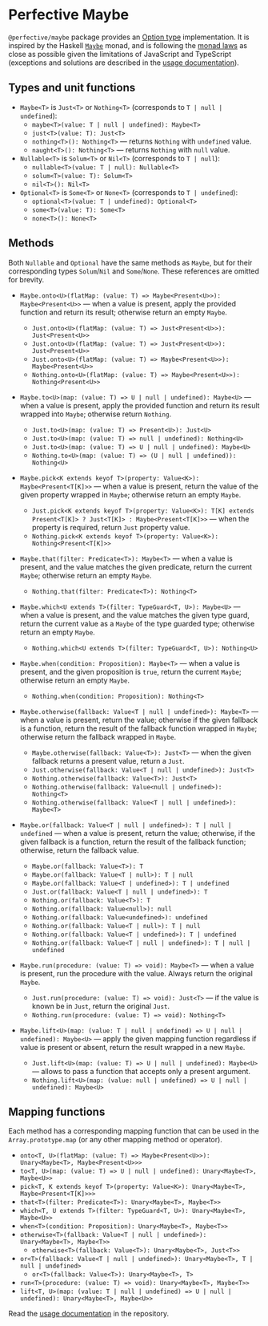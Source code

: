 # Perfective Maybe

`@perfective/maybe` package provides an [Option type](https://en.wikipedia.org/wiki/Option_type) implementation.
It is inspired by the Haskell
[`Maybe`](https://en.wikibooks.org/wiki/Haskell/Understanding_monads/Maybe) monad,
and is following the [monad laws](https://en.wikipedia.org/wiki/Monad_(functional_programming)#Analysis)
as close as possible given the limitations of JavaScript and TypeScript
(exceptions and solutions are described in the 
[usage documentation](https://github.com/perfective/js/blob/master/packages/maybe/README.adoc)).

## Types and unit functions

* `Maybe<T>` is `Just<T>` or `Nothing<T>` (corresponds to `T | null | undefined`):
    * `maybe<T>(value: T | null | undefined): Maybe<T>`
    * `just<T>(value: T): Just<T>`
    * `nothing<T>(): Nothing<T>`
    — returns `Nothing` with `undefined` value.
    * `naught<T>(): Nothing<T>`
    — returns `Nothing` with `null` value.
* `Nullable<T>` is `Solum<T>` or `Nil<T>` (corresponds to `T | null`):
    * `nullable<T>(value: T | null): Nullable<T>`
    * `solum<T>(value: T): Solum<T>`
    * `nil<T>(): Nil<T>`
* `Optional<T>` is `Some<T>` or `None<T>` (corresponds to `T | undefined`):
    * `optional<T>(value: T | undefined): Optional<T>`
    * `some<T>(value: T): Some<T>`
    * `none<T>(): None<T>`

## Methods

Both `Nullable` and `Optional` have the same methods as `Maybe`,
but for their corresponding types `Solum`/`Nil` and `Some`/`None`.
These references are omitted for brevity.

* `Maybe.onto<U>(flatMap: (value: T) => Maybe<Present<U>>): Maybe<Present<U>>`
— when a value is present, 
  apply the provided function and return its result;
  otherwise return an empty `Maybe`.
    * `Just.onto<U>(flatMap: (value: T) => Just<Present<U>>): Just<Present<U>>`
    * `Just.onto<U>(flatMap: (value: T) => Just<Present<U>>): Just<Present<U>>`
    * `Just.onto<U>(flatMap: (value: T) => Maybe<Present<U>>): Maybe<Present<U>>`
    * `Nothing.onto<U>(flatMap: (value: T) => Maybe<Present<U>>): Nothing<Present<U>>`

* `Maybe.to<U>(map: (value: T) => U | null | undefined): Maybe<U>`
— when a value is present, 
  apply the provided function and return its result wrapped into `Maybe`;
  otherwise return `Nothing`.
    * `Just.to<U>(map: (value: T) => Present<U>): Just<U>`
    * `Just.to<U>(map: (value: T) => null | undefined): Nothing<U>`
    * `Just.to<U>(map: (value: T) => U | null | undefined): Maybe<U>`
    * `Nothing.to<U>(map: (value: T) => (U | null | undefined)): Nothing<U>`

* `Maybe.pick<K extends keyof T>(property: Value<K>): Maybe<Present<T[K]>>`
— when a value is present,
  return  the value of the given property wrapped in `Maybe`;
  otherwise return an empty `Maybe`.
    * `Just.pick<K extends keyof T>(property: Value<K>): T[K] extends Present<T[K]> ? Just<T[K]> : Maybe<Present<T[K]>>`
    — when the property is required, return `Just` property value.
    * `Nothing.pick<K extends keyof T>(property: Value<K>): Nothing<Present<T[K]>>`

* `Maybe.that(filter: Predicate<T>): Maybe<T>`
— when a value is present,
and the value matches the given predicate,
return the current `Maybe`;
otherwise return an empty `Maybe`.
    * `Nothing.that(filter: Predicate<T>): Nothing<T>`

* `Maybe.which<U extends T>(filter: TypeGuard<T, U>): Maybe<U>`
— when a value is present,
and the value matches the given type guard,
return the current value as a `Maybe` of the type guarded type;
otherwise return an empty `Maybe`.
    * `Nothing.which<U extends T>(filter: TypeGuard<T, U>): Nothing<U>`

* `Maybe.when(condition: Proposition): Maybe<T>`
— when a value is present,
and the given proposition is `true`,
return the current `Maybe`;
otherwise return an empty `Maybe`.
    * `Nothing.when(condition: Proposition): Nothing<T>`

* `Maybe.otherwise(fallback: Value<T | null | undefined>): Maybe<T>`
— when a value is present,
return the value;
otherwise if the given fallback is a function, 
return the result of the fallback function wrapped in `Maybe`;
otherwise return the fallback wrapped in `Maybe`.
    * `Maybe.otherwise(fallback: Value<T>): Just<T>`
    — when the given fallback returns a present value, return a `Just`.
    * `Just.otherwise(fallback: Value<T | null | undefined>): Just<T>`
    * `Nothing.otherwise(fallback: Value<T>): Just<T>`
    * `Nothing.otherwise(fallback: Value<null | undefined>): Nothing<T>`
    * `Nothing.otherwise(fallback: Value<T | null | undefined>): Maybe<T>`

* `Maybe.or(fallback: Value<T | null | undefined>): T | null | undefined`
— when a value is present,
return the value;
otherwise, if the given fallback is a function,
return the result of the fallback function;
otherwise, return the fallback value.
    * `Maybe.or(fallback: Value<T>): T`
    * `Maybe.or(fallback: Value<T | null>): T | null`
    * `Maybe.or(fallback: Value<T | undefined>): T | undefined`
    * `Just.or(fallback: Value<T | null | undefined>): T`
    * `Nothing.or(fallback: Value<T>): T`
    * `Nothing.or(fallback: Value<null>): null`
    * `Nothing.or(fallback: Value<undefined>): undefined`
    * `Nothing.or(fallback: Value<T | null>): T | null`
    * `Nothing.or(fallback: Value<T | undefined>): T | undefined`
    * `Nothing.or(fallback: Value<T | null | undefined>): T | null | undefined`

* `Maybe.run(procedure: (value: T) => void): Maybe<T>`
— when a value is present,
run the procedure with the value.
Always return the original `Maybe`.
    * `Just.run(procedure: (value: T) => void): Just<T>`
    — if the value is known be in `Just`,
    return the original `Just`.
    * `Nothing.run(procedure: (value: T) => void): Nothing<T>`

* `Maybe.lift<U>(map: (value: T | null | undefined) => U | null | undefined): Maybe<U>`
— apply the given mapping function regardless if value is present or absent,
return the result wrapped in a new `Maybe`.
    * `Just.lift<U>(map: (value: T) => U | null | undefined): Maybe<U>`
    — allows to pass a function that accepts only a present argument.
    * `Nothing.lift<U>(map: (value: null | undefined) => U | null | undefined): Maybe<U>`
    

## Mapping functions

Each method has a corresponding mapping function that can be used in the `Array.prototype.map`
(or any other mapping method or operator).

* `onto<T, U>(flatMap: (value: T) => Maybe<Present<U>>): Unary<Maybe<T>, Maybe<Present<U>>>`
* `to<T, U>(map: (value: T) => U | null | undefined): Unary<Maybe<T>, Maybe<U>>`
* `pick<T, K extends keyof T>(property: Value<K>): Unary<Maybe<T>, Maybe<Present<T[K]>>>`
* `that<T>(filter: Predicate<T>): Unary<Maybe<T>, Maybe<T>>`
* `which<T, U extends T>(filter: TypeGuard<T, U>): Unary<Maybe<T>, Maybe<U>>`
* `when<T>(condition: Proposition): Unary<Maybe<T>, Maybe<T>>`
* `otherwise<T>(fallback: Value<T | null | undefined>): Unary<Maybe<T>, Maybe<T>>`
    * `otherwise<T>(fallback: Value<T>): Unary<Maybe<T>, Just<T>>`
* `or<T>(fallback: Value<T | null | undefined>): Unary<Maybe<T>, T | null | undefined>`
    * `or<T>(fallback: Value<T>): Unary<Maybe<T>, T>`
* `run<T>(procedure: (value: T) => void): Unary<Maybe<T>, Maybe<T>>`
* `lift<T, U>(map: (value: T | null | undefined) => U | null | undefined): Unary<Maybe<T>, Maybe<U>>`

Read the [usage documentation](https://github.com/perfective/js/blob/master/packages/maybe/README.adoc)
in the repository.
